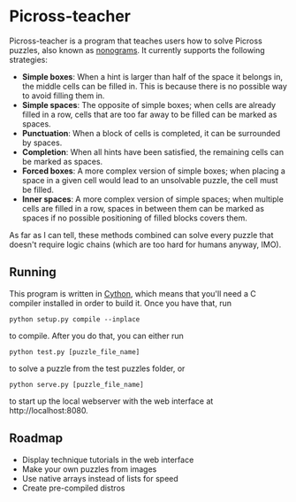 # Picross-teacher

Picross-teacher is a program that teaches users how to solve Picross puzzles,
also known as [nonograms](https://en.wikipedia.org/wiki/Nonogram). It currently
supports the following strategies:

* **Simple boxes**: When a hint is larger than half of the space it belongs in,
  the middle cells can be filled in. This is because there is no possible way to
  avoid filling them in.
* **Simple spaces**: The opposite of simple boxes; when cells are already filled
  in a row, cells that are too far away to be filled can be marked as spaces.
* **Punctuation**: When a block of cells is completed, it can be surrounded by
  spaces.
* **Completion**: When all hints have been satisfied, the remaining cells can be
  marked as spaces.
* **Forced boxes**: A more complex version of simple boxes; when placing a space
  in a given cell would lead to an unsolvable puzzle, the cell must be filled.
* **Inner spaces**: A more complex version of simple spaces; when multiple cells
  are filled in a row, spaces in between them can be marked as spaces if no
  possible positioning of filled blocks covers them.

As far as I can tell, these methods combined can solve every puzzle that doesn't
require logic chains (which are too hard for humans anyway, IMO).


## Running

This program is written in [Cython](http://cython.org), which means that you'll
need a C compiler installed in order to build it. Once you have that, run

```python setup.py compile --inplace```

to compile. After you do that, you can either run

```python test.py [puzzle_file_name]```

to solve a puzzle from the test puzzles folder, or

```python serve.py [puzzle_file_name]```

to start up the local webserver with the web interface at http://localhost:8080.


## Roadmap

* Display technique tutorials in the web interface
* Make your own puzzles from images
* Use native arrays instead of lists for speed
* Create pre-compiled distros